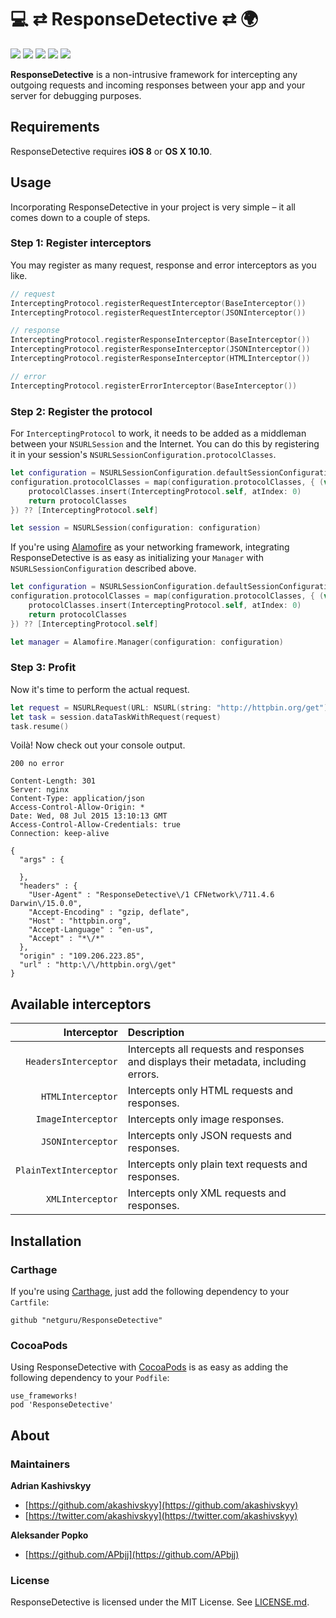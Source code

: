 # 💻 ⇄ ResponseDetective ⇄ 🌍

![](https://img.shields.io/circleci/project/netguru/ResponseDetective.svg)
![](https://img.shields.io/badge/swift-1.2-orange.svg)
![](https://img.shields.io/github/release/netguru/ResponseDetective.svg)
![](https://img.shields.io/badge/carthage-compatible-brightgreen.svg)
![](https://img.shields.io/badge/cocoapods-compatible-brightgreen.svg)

**ResponseDetective** is a non-intrusive framework for intercepting any outgoing requests and incoming responses between your app and your server for debugging purposes.

## Requirements

ResponseDetective requires **iOS 8** or **OS X 10.10**.

## Usage

Incorporating ResponseDetective in your project is very simple – it all comes down to a couple of steps.

### Step 1: Register interceptors

You may register as many request, response and error interceptors as you like.

```swift
// request
InterceptingProtocol.registerRequestInterceptor(BaseInterceptor())
InterceptingProtocol.registerRequestInterceptor(JSONInterceptor())

// response
InterceptingProtocol.registerResponseInterceptor(BaseInterceptor())
InterceptingProtocol.registerResponseInterceptor(JSONInterceptor())
InterceptingProtocol.registerResponseInterceptor(HTMLInterceptor())

// error
InterceptingProtocol.registerErrorInterceptor(BaseInterceptor())
```

### Step 2: Register the protocol

For `InterceptingProtocol` to work, it needs to be added as a middleman between your `NSURLSession` and the Internet. You can do this by registering it in your session's `NSURLSessionConfiguration.protocolClasses`.

```swift
let configuration = NSURLSessionConfiguration.defaultSessionConfiguration()
configuration.protocolClasses = map(configuration.protocolClasses, { (var protocolClasses) in
    protocolClasses.insert(InterceptingProtocol.self, atIndex: 0)
    return protocolClasses
}) ?? [InterceptingProtocol.self]

let session = NSURLSession(configuration: configuration)
```

If you're using [Alamofire](https://github.com/Alamofire/Alamofire) as your networking framework, integrating ResponseDetective is as easy as initializing your `Manager` with `NSURLSessionConfiguration` described above.

```swift
let configuration = NSURLSessionConfiguration.defaultSessionConfiguration()
configuration.protocolClasses = map(configuration.protocolClasses, { (var protocolClasses) in
    protocolClasses.insert(InterceptingProtocol.self, atIndex: 0)
    return protocolClasses
}) ?? [InterceptingProtocol.self]

let manager = Alamofire.Manager(configuration: configuration)
```

### Step 3: Profit

Now it's time to perform the actual request.

```swift
let request = NSURLRequest(URL: NSURL(string: "http://httpbin.org/get")!)
let task = session.dataTaskWithRequest(request)
task.resume()
```

Voilà! Now check out your console output.

```none
200 no error

Content-Length: 301
Server: nginx
Content-Type: application/json
Access-Control-Allow-Origin: *
Date: Wed, 08 Jul 2015 13:10:13 GMT
Access-Control-Allow-Credentials: true
Connection: keep-alive

{
  "args" : {

  },
  "headers" : {
    "User-Agent" : "ResponseDetective\/1 CFNetwork\/711.4.6 Darwin\/15.0.0",
    "Accept-Encoding" : "gzip, deflate",
    "Host" : "httpbin.org",
    "Accept-Language" : "en-us",
    "Accept" : "*\/*"
  },
  "origin" : "109.206.223.85",
  "url" : "http:\/\/httpbin.org\/get"
}
```

## Available interceptors

|            Interceptor | Description                                                                          |
| ---------------------: | :----------------------------------------------------------------------------------- |
|   `HeadersInterceptor` | Intercepts all requests and responses and displays their metadata, including errors. |
|      `HTMLInterceptor` | Intercepts only HTML requests and responses.                                         |
|     `ImageInterceptor` | Intercepts only image responses.                                                     |
|      `JSONInterceptor` | Intercepts only JSON requests and responses.                                         |
| `PlainTextInterceptor` | Intercepts only plain text requests and responses.                                   |
|       `XMLInterceptor` | Intercepts only XML requests and responses.                                          |

## Installation

### Carthage

If you're using [Carthage](https://github.com/Carthage/Carthage), just add the following dependency to your `Cartfile`:

```none
github "netguru/ResponseDetective"
```

### CocoaPods

Using ResponseDetective with [CocoaPods](http://cocoapods.org) is as easy as adding the following dependency to your `Podfile`:

```none
use_frameworks!
pod 'ResponseDetective'
```

## About

### Maintainers

**Adrian Kashivskyy**

- [https://github.com/akashivskyy](https://github.com/akashivskyy)
- [https://twitter.com/akashivskyy](https://twitter.com/akashivskyy)

**Aleksander Popko**

- [https://github.com/APbjj](https://github.com/APbjj)

### License

ResponseDetective is licensed under the MIT License. See [LICENSE.md](LICENSE.md).
